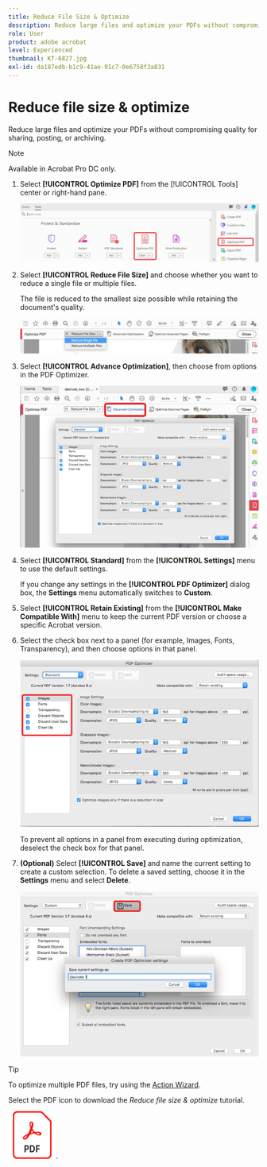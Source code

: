 ```yaml
---
title: Reduce File Size & Optimize
description: Reduce large files and optimize your PDFs without compromising quality for sharing, posting, or archiving
role: User
product: adobe acrobat
level: Experienced
thumbnail: KT-6827.jpg
exl-id: da187edb-b1c9-41ae-91c7-0e6758f3a831
---
```

# Reduce file size & optimize

Reduce large files and optimize your PDFs without compromising quality for sharing, posting, or archiving.

>[!NOTE]
>
>Available in Acrobat Pro DC only.

1. Select **[!UICONTROL Optimize PDF]** from the [!UICONTROL Tools] center or right-hand pane.

    ![Reduce Step 1](../assets/Reduce_1.png)

1. Select **[!UICONTROL Reduce File Size]** and choose whether you want to reduce a single file or multiple files.

    The file is reduced to the smallest size possible while retaining the document's quality.

    ![Reduce Step 2](../assets/Reduce_2.png)

1. Select **[!UICONTROL Advance Optimization]**, then choose from options in the PDF Optimizer.

    ![Reduce Step 3](../assets/Reduce_3.png)

1. Select **[!UICONTROL Standard]** from the **[!UICONTROL Settings]** menu to use the default settings.

    If you change any settings in the **[!UICONTROL PDF Optimizer]** dialog box, the **Settings** menu automatically switches to **Custom**.

1. Select **[!UICONTROL Retain Existing]** from the **[!UICONTROL Make Compatible With]** menu to keep the current PDF version or choose a specific Acrobat version. 

1. Select the check box next to a panel (for example, Images, Fonts, Transparency), and then choose options in that panel.

    ![Reduce Step 5](../assets/Reduce_5.png)

    To prevent all options in a panel from executing during optimization, deselect the check box for that panel.

1. **(Optional)** Select **[!UICONTROL Save]** and name the current setting to create a custom selection. To delete a saved setting, choose it in the **Settings** menu and select **Delete**.

    ![Reduce Step 6](../assets/Reduce_6.png)

>[!TIP]
>
>To optimize multiple PDF files, try using the [Action Wizard](../advanced-tasks/action.md).

Select the PDF icon to download the *Reduce file size & optimize* tutorial.    

[![Download Reduce file size & optimize tutorial](../assets/acrobat_PDF_96.png)](../assets/AcrobatDCReduce.pdf).
